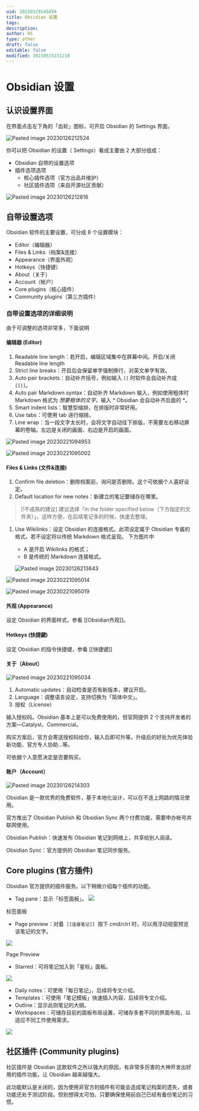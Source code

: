 ```yaml
---
uid: 20230329145856
title: Obsidian 设置
tags: 
description: 
author: OS
type: other
draft: false
editable: false
modified: 20230515231218
---
```


# Obsidian 设置

## 认识设置界面

在界面点击左下角的「齿轮」图标，可开启 Obsidian 的 Settings 界面。

![Pasted image 20230126212524](https://cdn.pkmer.cn/images/24d80d3798850df359f0e20a3af91693_MD5.png!pkmer)

你可以把 Obsidian 的设置（ Settings）看成主要由 2 大部分组成：

- Obsidian 自带的设置选项
- 插件选项选项
  - 核心插件选项（官方出品并维护）
  - 社区插件选项（来自开源社区贡献）

![Pasted image 20230126212816](https://cdn.pkmer.cn/images/a636257def179221cf4a96ba616807e6_MD5.png!pkmer)

## 自带设置选项

Obsidian 软件的主要设置，可分成 8 个设置模块：

- Editor（编辑器）
- Files & Links（档案&连接）
- Appearance（界面外观）
- Hotkeys（快捷键）
- About（关于）
- Account（帐户）
- Core plugins（核心插件）
- Community plugins（第三方插件）

### 自带设置选项的详细说明

由于可调整的选项非常多，下面说明

#### 编辑器 (Editor)

1. Readable line length：若开启，编辑区域集中在屏幕中间。开启/关闭 Readable line length
2. Strict line breaks：开启后会保留单字强制换行，对英文单字有效。
3. Auto pair brackets：自动补齐括号，例如输入 `[[` 时软件会自动补齐成 `[[]]`。
4. Auto pair Markdown syntax：自动补齐 Markdown 输入，例如使用粗体时 Markdown 格式为 *想要粗体的文字*，输入 * Obsidian 会自动补齐后面的 *。
5. Smart indent lists：智慧型缩排，在排版时非常好用。
6. Use tabs：可使用 tab 进行缩排。
7. Line wrap：当一段文字太长时，会将文字自动往下排版，不需要左右移动屏幕的卷轴。左边是关闭的画面、右边是开启的画面。

![Pasted image 20230221094953](https://cdn.pkmer.cn/images/e42a944a7083680c4239837926f1d7cf_MD5.png!pkmer)

![Pasted image 20230221095002](https://cdn.pkmer.cn/images/acaf5de0f7579d211e9dce9e8c62cb45_MD5.png!pkmer)

#### Files & Links (文件&连接)

1. Confirm file deletion：删除档案前，询问是否删除。这个可依据个人喜好设定。
2. Default location for new notes：新建立的笔记要储存在哪里。

> [!不成熟的建议]
> 建议选择「in the folder specified below（下方指定的文件夹）」，这样方便，在后续笔记多的时候，快速去整理。

1. Use Wikilinks：设定 Obsidian 的连接格式。此项设定属于 Obsidian 专属的格式，若不设定将以传统 Markdown 格式呈现。
   下方图片中

   - A 是开启 Wikilinks 的格式；
   - B 是传统的 Markdown 连接格式。

   ![Pasted image 20230126213643](https://cdn.pkmer.cn/images/a73d25a09a624bfea9bf34ec64cb4e3f_MD5.png!pkmer)

![Pasted image 20230221095014](https://cdn.pkmer.cn/images/17366436160e81a9996243cdccf49a7a_MD5.png!pkmer)

![Pasted image 20230221095019](https://cdn.pkmer.cn/images/17366436160e81a9996243cdccf49a7a_MD5.png!pkmer)

#### 外观 (Appearance)

设定 Obsidian 的界面样式，参看 [[Obsidian外观]]。

#### Hotkeys (快捷鍵)

设定 Obsidian 的指令快捷键，参看 [[快捷键]]

#### 关于（About）

![Pasted image 20230221095034](https://cdn.pkmer.cn/images/feeac939e5c0016bb92aae813284a008_MD5.png!pkmer)

1. Automatic updates：自动检查是否有新版本，建议开启。
2. Language：调整语言设定，支持切换为「简体中文」。
3. 授权（License）

输入授权码。Obsidian 基本上是可以免费使用的，但官网提供 2 个支持开发者的方案—Catalyst、Commercial。

购买方案后，官方会寄送授权码给你，输入后即可升等。升级后的好处为优先体验新功能、官方专人协助…等。

可依据个人意愿决定是否要购买。

#### 账户（Account）

![Pasted image 20230126214303](https://cdn.pkmer.cn/images/f85120a976dc301fb8d527f0d24aca83_MD5.png!pkmer)

Obsidian 是一款优秀的免费软件，基于本地化设计，可以在不连上网路的情况使用。

官方推出了 Obsidian Publish 和 Obsidian Sync 两个付费功能，需要申办帐号并联网使用。

Obsidian Publish：快速发布 Obsidian 笔记到网络上，共享给别人阅读。

Obsidian Sync：官方提供的 Obsidian 笔记同步服务。

## Core plugins (官方插件)

Obsidian 官方提供的插件服务。以下稍微介绍每个插件的功能。

- Tag pane：显示「标签面板」。
![](https://cdn.pkmer.cn/images/5942abc424bdeaf08216ec89f79f3d4f_MD5.png!pkmer)

标签面板

- Page preview：对着  `[[连接笔记]]`  按下 cmd/ctrl 时，可以用浮动视窗预览该笔记的文字。

![](https://cdn.pkmer.cn/images/657150f1cd609052baddea31528e7d5e_MD5.gif!pkmer)

Page Preview

- Starred：可将笔记加入到「星标」面板。

![](https://cdn.pkmer.cn/images/c677a6c34ddfd362e0abdb1e3ba17d51_MD5.png!pkmer)

- Daily notes：可使用「每日笔记」，后续将专文介绍。
- Templates：可使用「笔记模板」快速插入内容，后续将专文介绍。
- Outline：显示此则笔记的大纲。
- Workspaces：可储存目前的面板布局设置，可储存多套不同的界面布局，以适应不同工作使用需求。

![](https://cdn.pkmer.cn/images/0d8b762186b628c83225a05c83b08f4b_MD5.png!pkmer)

## 社区插件 (Community plugins)

社区插件是 Obsidian 这款软件之所以强大的原因，有非常多厉害的大神开发出好用的插件功能，让 Obsidian 越来越强大。

此功能默认是关闭的，因为使用非官方的插件有可能会造成笔记档案的遗失，或者功能还处于测试阶段。但别想得太可怕，只要确保使用前自己已经有备份笔记的习惯。
